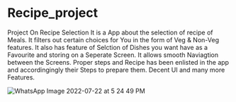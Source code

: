 # Recipe_project
Project On Recipe Selection
It is a App about the selection of recipe of Meals.
It filters out certain choices for You in the form of Veg & Non-Veg features.
It also has feature of Selction of Dishes you want have as a Favourite and storing on a Seperate Screen.
It allows smooth Naviagtion between the Screens.
Proper steps and Recipe has been enlisted in the app and accordingingly their Steps to prepare them.
Decent UI and many more Features.



![WhatsApp Image 2022-07-22 at 5 24 49 PM](https://user-images.githubusercontent.com/90615956/180434393-d0fdeb36-7243-4105-bb58-43ea540e3958.jpeg)




